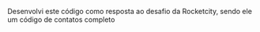Desenvolvi este código como resposta ao desafio da Rocketcity, sendo ele um código de contatos completo
